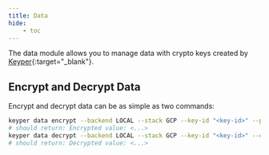 ```yaml
---
title: Data
hide:
    - toc
---
```


The data module allows you to manage data with crypto keys created by [Keyper](https://github.com/apiobuild/jarrid-keyper/){:target="_blank"}.

## Encrypt and Decrypt Data

Encrypt and decrypt data can be as simple as two commands:

```bash
keyper data encrypt --backend LOCAL --stack GCP --key-id "<key-id>" --plaintext "<>"
# should return: Encrypted value: <...>
keyper data decrypt --backend LOCAL --stack GCP --key-id "<key-id>" --ciphertext "<>"
# should return: Decrypted value: <...>
```
